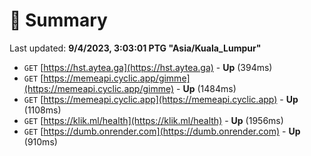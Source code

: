 # 📖 Summary
Last updated: **9/4/2023, 3:03:01 PTG "Asia/Kuala_Lumpur"**

- `GET` [https://hst.aytea.ga](https://hst.aytea.ga) - **Up** (394ms)
- `GET` [https://memeapi.cyclic.app/gimme](https://memeapi.cyclic.app/gimme) - **Up** (1484ms)
- `GET` [https://memeapi.cyclic.app](https://memeapi.cyclic.app) - **Up** (1108ms)
- `GET` [https://klik.ml/health](https://klik.ml/health) - **Up** (1956ms)
- `GET` [https://dumb.onrender.com](https://dumb.onrender.com) - **Up** (910ms)
